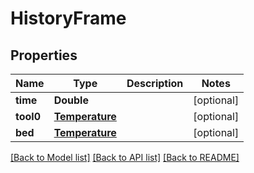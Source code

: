 # HistoryFrame

## Properties
Name | Type | Description | Notes
------------ | ------------- | ------------- | -------------
**time** | **Double** |  | [optional] 
**tool0** | [**Temperature**](Temperature.md) |  | [optional] 
**bed** | [**Temperature**](Temperature.md) |  | [optional] 

[[Back to Model list]](../README.md#documentation-for-models) [[Back to API list]](../README.md#documentation-for-api-endpoints) [[Back to README]](../README.md)


